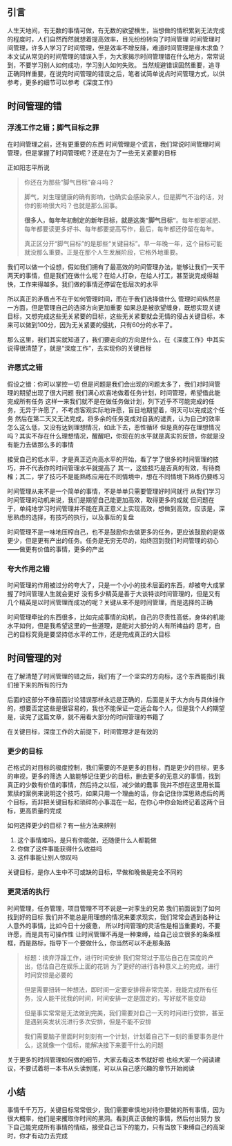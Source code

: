 ## 引言
人生天地间，有无数的事情可做，有无数的欲望横生，当想做的情积累到无法完成的程度时，人们自然而然就想着提高效率，目光纷纷转向了时间管理
时间管理时间管理，许多人学习了时间管理，但是效率不增反降，难道时间管理是缘木求鱼？
本文试从常见的时间管理的错误入手，为大家揭示时间管理错在什么地方，常常说到，不要学习别人如何成功，学习别人如何失败。
当然规避错误固然重要，追寻正确同样重要，在说完时间管理的错误之后，笔者试简单说点时间管理方式，以供参考，更多的细节可以参考《深度工作》
## 时间管理的错
### 浮浅工作之错；脚气目标之罪
在时间管理之前，还有更重要的东西
时间管理是个谎言，我们常说时间管理时间管理，但是掌握了时间管理呢？还是在为了一些无关紧要的目标

正如阳志平所说

>你还在为那些“脚气目标”奋斗吗？
>
>脚气，对生理健康的确有影响，也确实会感染家人，但是脚气不治的话，对你的影响很大吗？也就是那么回事。
>
>**很多人，每年年初制定的新年目标，就是这类“脚气目标”**。每年都要减肥、每年都要读更多好书、每年都要提高写作，最后，每年都还停留在每年。
>
>真正区分开“脚气目标”的是那些“关键目标”。早一年晚一年，这个目标可能就没那么重要。正是在那个人生发展阶段，它格外地重要。

我们可以做一个设想，假如我们拥有了最高效的时间管理办法，能够让我们一天干两天的事情，但是我们在做什么呢？在给人打杂，在给人打工，甚至说完成得越快，工作来得越多。我们做的事情还停留在低层次的水平

所以真正的矛盾点不在于如何管理时间，而在于我们选择做什么
管理时间纵然是一方面，但是管理自己的选择方向更加重要
如果总是被欲望缠身，既想实现关键目标，又想完成这些无关紧要的目标，这些无关紧要就会无情的侵占关键目标，本来可以做到100分，因为无关紧要的侵扰，只有60分的水平了。

那么这里，我们其实就知道了，我们要走向的方向是什么，在《深度工作》中其实说得很清楚了，就是“深度工作”，去实现你的关键目标
### 许愿式之错
假设之错：你可以掌控一切
但是问题是我们会出现的问题太多了，我们对时间管理的期望出现了很大问题
我们满心欢喜地做着任务计划，时间管理，希望借此能完成所有任务
这样一来我们就不是在做任务做计划，列下近乎不可能完成的任务，无异于许愿了，不考虑客观实际地许愿，盲目地期望着，明天可以完成这个任务
然后在第二天又无法完成，将多余的任务变成对自我的谴责，认为自己的效率怎么这么低，又没有达到理想情况，如此下去，恶性循环
但是真的存在理想情况吗？其实不存在什么理想情况，醒醒吧，你现在的水平就是真实的反馈，你就是没有能力去做那么多的事情

接受自己的低水平，才是真正迈向高水平的开始，看了学了很多的时间管理的技巧，并不代表你的时间管理水平就提高了
其一，这些技巧是否真的有效，有待商榷；其二，学了技巧不是能熟练应用在不同情境中，想在不同情境下熟练仍要练习

时间管理从来不是一个简单的事情，不是单单只需要管理好时间就行
从我们学习时间管理的动机来说，我们是期望自己能更加高效，取得更多的成就
但问题在于，单纯地学习时间管理并不能在真正意义上实现高效，想做到高效，应该是，深思熟虑的选择，有技巧的执行，以及事后的复盘

时间管理不是一味地压榨自己，也不是鼓励你去做更多的任务，更应该鼓励的是做更少，但是更有产出的任务。任务是无穷无尽的，始终回到我们时间管理的初心——做更有价值的事情，更多的产出
### 夸大作用之错
时间管理的作用被过分的夸大了，只是一个小小的技术层面的东西，却被夸大成掌握了时间管理人生就会更好
没有多少精英是善于大谈特谈时间管理的，但是又有几个精英是以时间管理而成功的呢？关键从来不是时间管理，而是选择的正确

时间管理牵扯的东西很多，比如完成事情的动机，自己的尽责性高低，身体的机能水平如何，但是我希望这里的一些道理，是能对大部分的人有所裨益的
思考，自己的目标究竟是要坚持低水平的工作，还是完成真正的大目标
## 时间管理的对
在了解清楚了时间管理的错之后，我们有了一个坚实的方向标，这个东西能指引我们接下来的所有的行为

后面的这部分不像前面讨论错误那样永远是正确的，后面是关于大方向与具体操作的，想要否定这些是很容易的，我也不能保证一定适合每个人，但是我个人的期望是，读完了这篇文章，就不用看大部分的时间管理的书籍了

在关键目标，深度工作的大前提下，时间管理才是有效的
### 更少的目标
芒格式的对目标的极度控制，我们需要的不是更多的目标，而是更少的目标，更多的审视，更多的筛选
人脑能够记住更少的目标，删去更多的无意义的事情，找到真正的少数有价值的事情，然后持之以恒，减少做的蠢事
我并不想在这里用长篇累牍的案例来说明这个技巧，如果只用一个理由的话，你会记住你深思熟虑后的两个目标，而非把关键目标和琐碎的小事混在一起，在你心中你会始终记着这两个目标，更高质量的完成

如何选择更少的目标？有一些方法来辨别
1. 这个事情难吗，是只有你能做，还随便什么人都能做
2. 你做了这件事能获得什么收益吗
3. 这件事能让别人惊叹吗

关键目标，是你人生中不可或缺的目标，早做和晚做是完全不同的
### 更灵活的执行
时间管理，任务管理，项目管理不可不说是一对孪生的兄弟
我们前面说到了如何找到好的目标
我们并不能总是用理想的情况来要求现实，我们常常会遇到各种让人意外的事情，比如今日十分疲惫，
所以时间管理的灵活性是相当重要的，不要许愿，而是具有可操作性
让时间管理不再是一种束缚，给自己设立很多的条条框框，而是路标，指导下一个要做什么，你当然可以不走那条路

>标题：摈弃浮躁工作，进行时间安排
>我们常常过于高估自己在深度的产出，低估自己在娱乐上面的花销
>为了更好的进行各种意义上的完成，进行时间安排是必要的
>
>但是需要扭转一种想法，即时间一定要安排得非常完美，我能完成所有任务，没人能干扰我的时间，时间安排一定是固定的，写好就不能变动
>
>但是事实常常是无法做到完美，我们需要对自己一天的时间进行安排，甚至是遇到突发状况进行多次安排，但是不能不安排
>
> 我们需要脑子里面时时刻刻有一个计划，计划着自己下一刻的重要事务是什么，这就像一个信标，能解决接下来要干什么的问题

关于更多的时间管理如何做的细节，大家去看这本书就好啦
也给大家一个阅读建议，不要试着将一本书从头读到尾，可以从自己感兴趣的章节开始阅读
## 小结
事情千千万万，关键目标常常很少，我们需要审慎地对待你要做的所有事情，因为很大概率，他们是来攫取你时间的黑洞。看到真正该做的事情，然后付出努力
放下自己能完成所有事情的情结，接受自己当下的能力，只有当放下束缚自己的高架时，你才有动力去完成